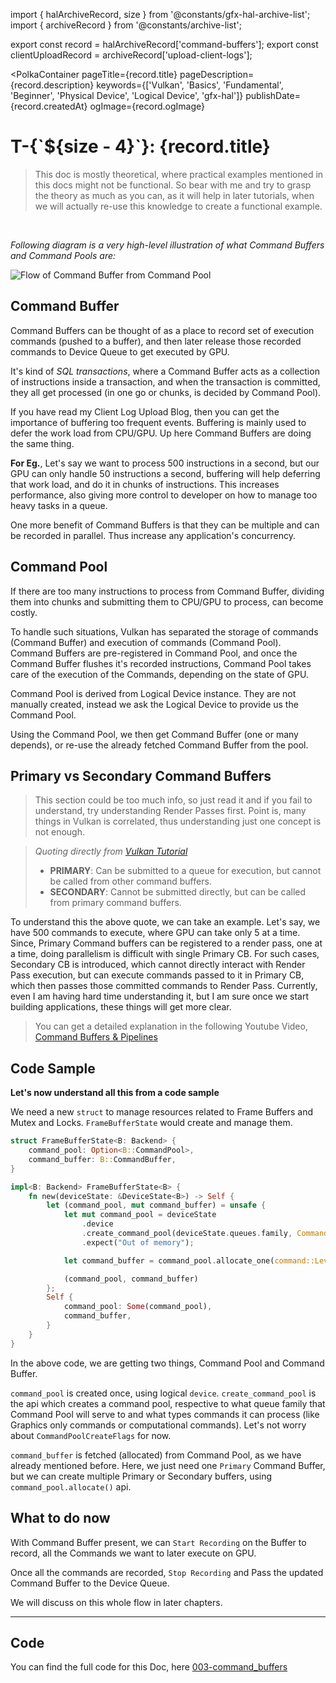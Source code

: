 import { halArchiveRecord, size } from '@constants/gfx-hal-archive-list';
import { archiveRecord } from '@constants/archive-list';

export const record = halArchiveRecord['command-buffers'];
export const clientUploadRecord = archiveRecord['upload-client-logs'];

<PolkaContainer
  pageTitle={record.title}
  pageDescription={record.description}
  keywords={['Vulkan', 'Basics', 'Fundamental', 'Beginner', 'Physical Device', 'Logical Device', 'gfx-hal']}
  publishDate={record.createdAt}
  ogImage={record.ogImage}
>

<H1 updatedAt={record.updatedAt}>
  T-{`${size - 4}`}: {record.title}
</H1>

> This doc is mostly theoretical, where
> practical examples mentioned in this docs might not be functional.
> So bear with me and try to grasp the theory as much as you can,
> as it will help in later tutorials, when we will actually re-use this
> knowledge to create a functional example.

<br />

_Following diagram is a very high-level illustration of what_
_Command Buffers and Command Pools are:_

<Image alt="Flow of Command Buffer from Command Pool" src="https://user-images.githubusercontent.com/11786283/77256537-ff281d00-6c94-11ea-8e05-d49d8a24aaab.png" placeholder="https://user-images.githubusercontent.com/11786283/82124868-93a78b00-97bf-11ea-9773-3a66b1f1f096.png" />

<br />

## Command Buffer

Command Buffers can be thought of as a place to record
set of execution commands (pushed to a buffer),
and then later release those recorded commands
to Device Queue to get executed by GPU.

It's kind of _SQL transactions_, where a Command Buffer acts
as a collection of instructions inside a transaction,
and when the transaction is committed, they all get
processed (in one go or chunks, is decided by Command Pool).

If you have read my&nbsp;<Link href={clientUploadRecord.link}>Client Log Upload Blog</Link>,
then you can get the importance of buffering too frequent
events. Buffering is mainly used to defer the work load from
CPU/GPU. Up here Command Buffers are doing the same thing.

**For Eg.**, Let's say we want to process 500 instructions
in a second, but our GPU can only handle 50 instructions
a second, buffering will help deferring that work load,
and do it in chunks of instructions. This increases
performance, also giving more control to developer on
how to manage too heavy tasks in a queue.

One more benefit of Command Buffers is that they can
be multiple and can be recorded in parallel. Thus
increase any application's concurrency.

## Command Pool

If there are too many instructions to process from
Command Buffer, dividing them into chunks and submitting
them to CPU/GPU to process, can become costly.

To handle such situations, Vulkan has separated the
storage of commands (Command Buffer) and execution of
commands (Command Pool). Command Buffers are pre-registered
in Command Pool, and once the Command Buffer flushes it's
recorded instructions, Command Pool takes care of the
execution of the Commands, depending on the state of
GPU.

Command Pool is derived from Logical Device instance. They
are not manually created, instead we ask the Logical Device to provide us the Command Pool.

Using the Command Pool, we then get Command Buffer
(one or many depends), or re-use the already fetched
Command Buffer from the pool.

## Primary vs Secondary Command Buffers

<Blockquote type="warn">
  This section could be too much info, so just read it and
  if you fail to understand, try understanding Render
  Passes first. Point is, many things in Vulkan is
  correlated, thus understanding just one concept is not
  enough.
</Blockquote>

> *Quoting directly from [Vulkan Tutorial](https://vulkan-tutorial.com/Drawing_a_triangle/Drawing/Command_buffers)*
>
> * **PRIMARY**: Can be submitted to a queue for execution,
> but cannot be called from other command buffers.
> * **SECONDARY**: Cannot be submitted directly, but
> can be called from primary command buffers.

To understand this the above quote, we can take an example.
Let's say, we have 500 commands to execute, where GPU
can take only 5 at a time. Since, Primary Command buffers
can be registered to a render pass, one at a time, doing
parallelism is difficult with single Primary CB. For
such cases, Secondary CB is introduced, which cannot
directly interact with Render Pass execution, but can
execute commands passed to it in Primary CB, which then
passes those committed commands to
Render Pass. Currently, even I am having hard time
understanding it, but I am sure once we start building
applications, these things will get more clear.


> You can get a detailed explanation in the following
> Youtube Video,
> [Command Buffers & Pipelines](https://www.youtube.com/watch?v=X8Ob_b3ANzs&t=990s)

## Code Sample

**Let's now understand all this from a code sample**

We need a new `struct` to manage resources related to Frame Buffers and
Mutex and Locks. `FrameBufferState` would create and manage them.

```rs
struct FrameBufferState<B: Backend> {
    command_pool: Option<B::CommandPool>,
    command_buffer: B::CommandBuffer,
}

impl<B: Backend> FrameBufferState<B> {
    fn new(deviceState: &DeviceState<B>) -> Self {
        let (command_pool, mut command_buffer) = unsafe {
            let mut command_pool = deviceState
                .device
                .create_command_pool(deviceState.queues.family, CommandPoolCreateFlags::empty())
                .expect("Out of memory");

            let command_buffer = command_pool.allocate_one(command::Level::Primary);

            (command_pool, command_buffer)
        };
        Self {
            command_pool: Some(command_pool),
            command_buffer,
        }
    }
}
```

In the above code, we are getting two things, Command
Pool and Command Buffer.

`command_pool` is created once, using logical `device`.
`create_command_pool` is the api which creates a command
pool, respective to what queue family that Command Pool
will serve to and what types commands it can process
(like Graphics only commands or computational commands).
Let's not worry about `CommandPoolCreateFlags` for now.

`command_buffer` is fetched (allocated) from Command Pool,
as we have already mentioned before. Here, we just need
one `Primary` Command Buffer, but we can create multiple
Primary or Secondary buffers, using `command_pool.allocate()`
api.


## What to do now

With Command Buffer present, we can `Start Recording` on
the Buffer to record, all the Commands
we want to later execute on GPU.

Once all the commands are recorded, `Stop Recording`
and Pass the updated Command Buffer to the Device Queue.

We will discuss on this whole flow in later chapters.

***

## Code

You can find the full code for this Doc,
here [003-command_buffers](https://github.com/Shub1427/rustschool/blob/master/gui/draw-cube/src/003-command_buffers/main.rs)

</PolkaContainer>
